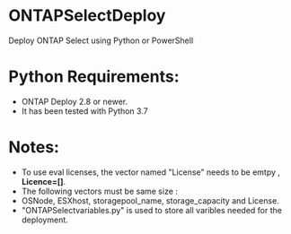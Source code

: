 # ONTAPSelectDeploy
Deploy ONTAP Select using Python or PowerShell 

# Python Requirements:

* ONTAP Deploy 2.8 or newer.
* It has been tested with Python 3.7

# Notes: 
* To use eval licenses, the vector named "License" needs to be emtpy , **Licence=[]**.
* The following vectors must be same size : 
* OSNode, ESXhost, storagepool_name, storage_capacity and License.
* "ONTAPSelectvariables.py" is used to store all varibles needed for the deployment.
